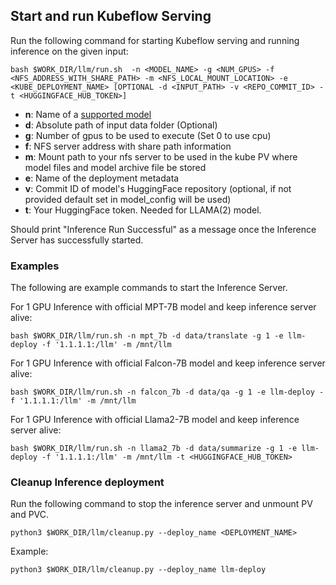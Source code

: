## Start and run Kubeflow Serving

Run the following command for starting Kubeflow serving and running inference on the given input:
```
bash $WORK_DIR/llm/run.sh  -n <MODEL_NAME> -g <NUM_GPUS> -f <NFS_ADDRESS_WITH_SHARE_PATH> -m <NFS_LOCAL_MOUNT_LOCATION> -e <KUBE_DEPLOYMENT_NAME> [OPTIONAL -d <INPUT_PATH> -v <REPO_COMMIT_ID> -t <HUGGINGFACE_HUB_TOKEN>]
```

* **n**:    Name of a [supported model](../supported_models.md)
* **d**:    Absolute path of input data folder (Optional)
* **g**:    Number of gpus to be used to execute (Set 0 to use cpu)
* **f**:    NFS server address with share path information
* **m**:    Mount path to your nfs server to be used in the kube PV where model files and model archive file be stored
* **e**:    Name of the deployment metadata
* **v**:    Commit ID of model's HuggingFace repository (optional, if not provided default set in model_config will be used)
* **t**:    Your HuggingFace token. Needed for LLAMA(2) model.

Should print "Inference Run Successful" as a message once the Inference Server has successfully started.  

### Examples  
The following are example commands to start the Inference Server.

For 1 GPU Inference with official MPT-7B model and keep inference server alive:
```
bash $WORK_DIR/llm/run.sh -n mpt_7b -d data/translate -g 1 -e llm-deploy -f '1.1.1.1:/llm' -m /mnt/llm
```
For 1 GPU Inference with official Falcon-7B model and keep inference server alive:
```
bash $WORK_DIR/llm/run.sh -n falcon_7b -d data/qa -g 1 -e llm-deploy -f '1.1.1.1:/llm' -m /mnt/llm
```
For 1 GPU Inference with official Llama2-7B model and keep inference server alive:
```
bash $WORK_DIR/llm/run.sh -n llama2_7b -d data/summarize -g 1 -e llm-deploy -f '1.1.1.1:/llm' -m /mnt/llm -t <HUGGINGFACE_HUB_TOKEN>
```

### Cleanup Inference deployment

Run the following command to stop the inference server and unmount PV and PVC.
```
python3 $WORK_DIR/llm/cleanup.py --deploy_name <DEPLOYMENT_NAME>
```
Example:
```
python3 $WORK_DIR/llm/cleanup.py --deploy_name llm-deploy
```